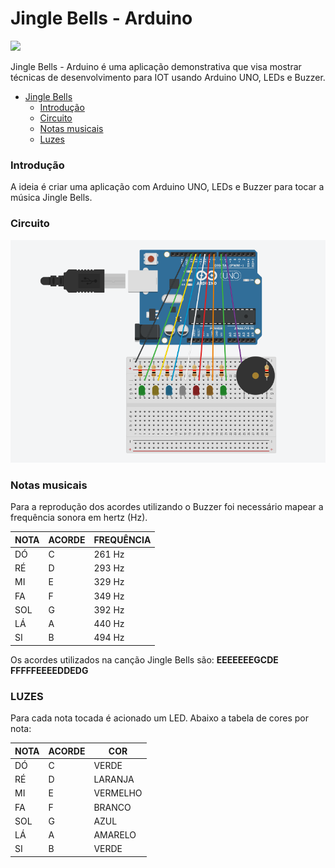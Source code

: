 

# Jingle Bells - Arduino

![](https://raw.githubusercontent.com/fgouveia708/arduino-jingle-bells/blob/main/arduino-circuit.png)


Jingle Bells - Arduino é uma aplicação demonstrativa que visa mostrar técnicas de  desenvolvimento para IOT usando Arduino UNO, LEDs e Buzzer.

- [Jingle Bells](https://github.com/fgouveia708/arduino-jingle-bells#jingle-bells---arduino)
    - [Introdução](https://github.com/fgouveia708/arduino-jingle-bells#introdu%C3%A7%C3%A3o)
    - [Circuito](https://github.com/fgouveia708/arduino-jingle-bells#circuito)
    - [Notas musicais](https://github.com/fgouveia708/arduino-jingle-bells#notas-musicais)
    - [Luzes](https://github.com/fgouveia708/arduino-jingle-bells#luzes)

### Introdução

A ideia é criar uma aplicação com Arduino UNO, LEDs e Buzzer para tocar a música Jingle Bells.

### Circuito
                
![](https://github.com/fgouveia708/arduino-jingle-bells/blob/main/arduino-circuit.png)


### Notas musicais

Para a reprodução dos acordes utilizando o Buzzer foi necessário mapear a frequência sonora em hertz (Hz).
                
| NOTA      | ACORDE | FREQUÊNCIA | 
| --------- | -----|-----|
| DÓ |C|261 Hz| 
| RÉ |D|293 Hz|
| MI |E|329 Hz|
| FA |F|349 Hz|
| SOL |G|392 Hz|
| LÁ |A|440 Hz|
| SI |B|494 Hz|

Os acordes utilizados na canção Jingle Bells são: **EEEEEEEGCDE FFFFFEEEEDDEDG**
 

### LUZES

Para cada nota tocada é acionado um LED. Abaixo a tabela de cores por nota:             
             
| NOTA      | ACORDE | COR | 
| --------- | -----|-----|
| DÓ |C|VERDE| 
| RÉ |D|LARANJA|
| MI |E|VERMELHO|
| FA |F|BRANCO|
| SOL |G|AZUL|
| LÁ |A|AMARELO|
| SI |B|VERDE|
